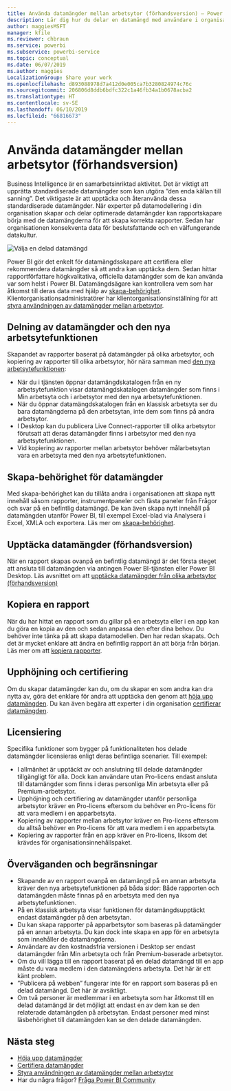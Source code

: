 ```yaml
---
title: Använda datamängder mellan arbetsytor (förhandsversion) – Power BI
description: Lär dig hur du delar en datamängd med användare i organisationen. De kan sedan skapa rapporter baserat på din datamängd på sina egna arbetsytor.
author: maggiesMSFT
manager: kfile
ms.reviewer: chbraun
ms.service: powerbi
ms.subservice: powerbi-service
ms.topic: conceptual
ms.date: 06/07/2019
ms.author: maggies
LocalizationGroup: Share your work
ms.openlocfilehash: d893088978d7a412d0e005ca7b3280824974c76c
ms.sourcegitcommit: 206806d8ddb6bdfc322c1a46fb34a1b0678acba2
ms.translationtype: HT
ms.contentlocale: sv-SE
ms.lasthandoff: 06/10/2019
ms.locfileid: "66816673"
---
```

# <a name="use-datasets-across-workspaces-preview"></a>Använda datamängder mellan arbetsytor (förhandsversion)

Business Intelligence är en samarbetsinriktad aktivitet. Det är viktigt att upprätta standardiserade datamängder som kan utgöra ”den enda källan till sanning”. Det viktigaste är att upptäcka och återanvända dessa standardiserade datamängder. När experter på datamodellering i din organisation skapar och delar optimerade datamängder kan rapportskapare börja med de datamängderna för att skapa korrekta rapporter. Sedan har organisationen konsekventa data för beslutsfattande och en välfungerande datakultur.

![Välja en delad datamängd](media/service-datasets-across-workspaces/power-bi-select-shared-dataset.png)

Power BI gör det enkelt för datamängdsskapare att certifiera eller rekommendera datamängder så att andra kan upptäcka dem. Sedan hittar rapportförfattare högkvalitativa, officiella datamängder som de kan använda var som helst i Power BI. Datamängdsägare kan kontrollera vem som har åtkomst till deras data med hjälp av [skapa-behörighet](service-datasets-build-permissions.md#build-permissions-for-shared-datasets). Klientorganisationsadministratörer har klientorganisationsinställning för att [styra användningen av datamängder mellan arbetsytor](service-datasets-admin-across-workspaces.md).

## <a name="dataset-sharing-and-the-new-workspace-experience"></a>Delning av datamängder och den nya arbetsytefunktionen

Skapandet av rapporter baserat på datamängder på olika arbetsytor, och kopiering av rapporter till olika arbetsytor, hör nära samman med [den nya arbetsytefunktionen](service-create-the-new-workspaces.md):

- När du i tjänsten öppnar datamängdskatalogen från en ny arbetsytefunktion visar datamängdskatalogen datamängder som finns i Min arbetsyta och i arbetsytor med den nya arbetsytefunktionen. 
- När du öppnar datamängdskatalogen från en klassisk arbetsyta ser du bara datamängderna på den arbetsytan, inte dem som finns på andra arbetsytor.
- I Desktop kan du publicera Live Connect-rapporter till olika arbetsytor förutsatt att deras datamängder finns i arbetsytor med den nya arbetsytefunktionen.
- Vid kopiering av rapporter mellan arbetsytor behöver målarbetsytan vara en arbetsyta med den nya arbetsytefunktionen.

## <a name="build-permission-for-datasets"></a>Skapa-behörighet för datamängder

Med skapa-behörighet kan du tillåta andra i organisationen att skapa nytt innehåll såsom rapporter, instrumentpaneler och fästa paneler från Frågor och svar på en befintlig datamängd. De kan även skapa nytt innehåll på datamängden utanför Power BI, till exempel Excel-blad via Analysera i Excel, XMLA och exportera. Läs mer om [skapa-behörighet](service-datasets-build-permissions.md#build-permissions-for-shared-datasets).

## <a name="discover-datasets-preview"></a>Upptäcka datamängder (förhandsversion)

När en rapport skapas ovanpå en befintlig datamängd är det första steget att ansluta till datamängden via antingen Power BI-tjänsten eller Power BI Desktop. Läs avsnittet om att [upptäcka datamängder från olika arbetsytor (förhandsversion)](service-datasets-discover-across-workspaces.md)

## <a name="copy-a-report"></a>Kopiera en rapport

När du har hittat en rapport som du gillar på en arbetsyta eller i en app kan du göra en kopia av den och sedan anpassa den efter dina behov. Du behöver inte tänka på att skapa datamodellen. Den har redan skapats. Och det är mycket enklare att ändra en befintlig rapport än att börja från början. Läs mer om att [kopiera rapporter](service-datasets-copy-reports.md).

## <a name="promotion-and-certification"></a>Upphöjning och certifiering

Om du skapar datamängder kan du, om du skapar en som andra kan dra nytta av, göra det enklare för andra att upptäcka den genom att [höja upp datamängden](service-datasets-promote.md). Du kan även begära att experter i din organisation [certifierar datamängden](service-datasets-certify.md).

## <a name="licensing"></a>Licensiering

Specifika funktioner som bygger på funktionaliteten hos delade datamängder licensieras enligt deras befintliga scenarier.  Till exempel:

- I allmänhet är upptäckt av och anslutning till delade datamängder tillgängligt för alla. Dock kan användare utan Pro-licens endast ansluta till datamängder som finns i deras personliga Min arbetsyta eller på Premium-arbetsytor.
- Upphöjning och certifiering av datamängder utanför personliga arbetsytor kräver en Pro-licens eftersom du behöver en Pro-licens för att vara medlem i en apparbetsyta.
- Kopiering av rapporter mellan arbetsytor kräver en Pro-licens eftersom du alltså behöver en Pro-licens för att vara medlem i en apparbetsyta.
- Kopiering av rapporter från en app kräver en Pro-licens, liksom det krävdes för organisationsinnehållspaket.

## <a name="considerations-and-limitations"></a>Överväganden och begränsningar

- Skapande av en rapport ovanpå en datamängd på en annan arbetsyta kräver den nya arbetsytefunktionen på båda sidor: Både rapporten och datamängden måste finnas på en arbetsyta med den nya arbetsytefunktionen.
- På en klassisk arbetsyta visar funktionen för datamängdsupptäckt endast datamängder på den arbetsytan.
- Du kan skapa rapporter på apparbetsytor som baseras på datamängder på en annan arbetsyta. Du kan dock inte skapa en app för en arbetsyta som innehåller de datamängderna.
- Användare av den kostnadsfria versionen i Desktop ser endast datamängder från Min arbetsyta och från Premium-baserade arbetsytor.
- Om du vill lägga till en rapport baserat på en delad datamängd till en app måste du vara medlem i den datamängdens arbetsyta. Det här är ett känt problem.
- ”Publicera på webben” fungerar inte för en rapport som baseras på en delad datamängd. Det här är avsiktligt.
- Om två personer är medlemmar i en arbetsyta som har åtkomst till en delad datamängd är det möjligt att endast en av dem kan se den relaterade datamängden på arbetsytan. Endast personer med minst läsbehörighet till datamängden kan se den delade datamängden. 

## <a name="next-steps"></a>Nästa steg

- [Höja upp datamängder](service-datasets-promote.md)
- [Certifiera datamängder](service-datasets-certify.md)
- [Styra användningen av datamängder mellan arbetsytor](service-datasets-admin-across-workspaces.md)
- Har du några frågor? [Fråga Power BI Community](http://community.powerbi.com/)
